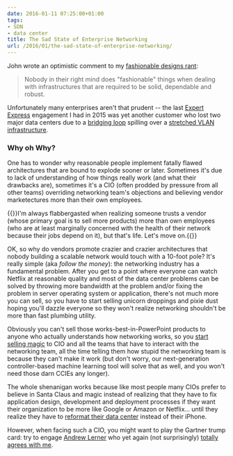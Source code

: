 ```yaml
---
date: 2016-01-11 07:25:00+01:00
tags:
- SDN
- data center
title: The Sad State of Enterprise Networking
url: /2016/01/the-sad-state-of-enterprise-networking/
---
```

John wrote an optimistic comment to my [fashionable designs rant](/2015/12/the-grumpy-old-network-architects-and/):

> Nobody in their right mind does \"fashionable\" things when dealing with infrastructures that are required to be solid, dependable and robust.

Unfortunately many enterprises aren't that prudent -- the last [Expert Express](https://www.ipspace.net/ExpertExpress) engagement I had in 2015 was yet another customer who lost two major data centers due to a [bridging loop](/2012/05/layer-2-network-is-single-failure/) spilling over a [stretched VLAN infrastructure](/2011/06/stretched-clusters-almost-as-good-as/).
<!--more-->
### Why oh Why?

One has to wonder why reasonable people implement fatally flawed architectures that are bound to explode sooner or later. Sometimes it's due to lack of understanding of how things really work (and what their drawbacks are), sometimes it's a CIO (often prodded by pressure from all other teams) overriding networking team's objections and believing vendor marketectures more than their own employees.

{{<note info>}}I'm always flabbergasted when realizing someone trusts a vendor (whose primary goal is to sell more products) more than own employees (who are at least marginally concerned with the health of their network because their jobs depend on it), but that's life. Let's move on.{{</note>}}

OK, so why do vendors promote crazier and crazier architectures that nobody building a scalable network would touch with a 10-foot pole? It's really simple (aka *follow the money*): the networking industry has a fundamental problem. After you get to a point where everyone can watch Netflix at reasonable quality and most of the data center problems can be solved by throwing more bandwidth at the problem and/or fixing the problem in server operating system or application, there's not much more you can sell, so you have to start selling unicorn droppings and pixie dust hoping you'll dazzle everyone so they won't realize networking shouldn't be more than fast plumbing utility.

Obviously you can't sell those works-best-in-PowerPoint products to anyone who actually understands how networking works, so you [start selling magic](/2013/04/this-is-what-makes-networking-so-complex/) to CIO and all the teams that have to interact with the networking team, all the time telling them how stupid the networking team is because they can't make it work (but don't worry, our next-generation controller-based machine learning tool will solve that as well, and you won\'t need those darn CCIEs any longer). 

The whole shenanigan works because like most people many CIOs prefer to believe in Santa Claus and magic instead of realizing that they have to fix application design, development and deployment processes if they want their organization to be more like Google or Amazon or Netflix... until they realize they have to [reformat their data center](/2015/11/can-you-afford-to-reformat-your-data/) instead of their iPhone.

However, when facing such a CIO, you might want to play the Gartner trump card: try to engage [Andrew Lerner](http://www.gartner.com/analyst/45420/Andrew-Lerner) who yet again (not surprisingly) [totally agrees with me](http://blogs.gartner.com/andrew-lerner/2015/12/08/worst-networking-practices/).
